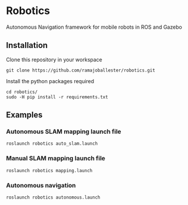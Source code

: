 # Robotics
Autonomous Navigation framework for mobile robots in ROS and Gazebo

## Installation

Clone this repository in your workspace

```
git clone https://github.com/ramajoballester/robotics.git
```

Install the python packages required

```
cd robotics/
sudo -H pip install -r requirements.txt
```


## Examples

### Autonomous SLAM mapping launch file

```
roslaunch robotics auto_slam.launch
```

### Manual SLAM mapping launch file

```
roslaunch robotics mapping.launch
```

### Autonomous navigation

```
roslaunch robotics autonomous.launch
```



